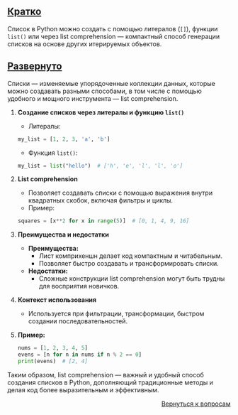 ## <u>Кратко</u>

Список в Python можно создать с помощью литералов (`[]`), функции `list()` или через list comprehension — компактный
способ генерации списков на основе других итерируемых объектов.

## <u>Развернуто</u>

Списки — изменяемые упорядоченные коллекции данных, которые можно создавать разными способами, в том числе с помощью
удобного и мощного инструмента — list comprehension.

1. **Создание списков через литералы и функцию `list()`**
    - Литералы:
    ```python
    my_list = [1, 2, 3, 'a', 'b']
    ```  
    - Функция `list()`:
    ```python
    my_list = list("hello")  # ['h', 'e', 'l', 'l', 'o']
    ```

2. **List comprehension**
    - Позволяет создавать списки с помощью выражения внутри квадратных скобок, включая фильтры и циклы.
    - Пример:
    ```python
    squares = [x**2 for x in range(5)]  # [0, 1, 4, 9, 16]
    ```

3. **Преимущества и недостатки**
    - **Преимущества:**
        - Лист комприхеншн делает код компактным и читабельным.
        - Позволяет быстро создавать и трансформировать списки.
    - **Недостатки:**
        - Сложные конструкции list comprehension могут быть трудны для восприятия новичков.

4. **Контекст использования**
    - Используется при фильтрации, трансформации, быстром создании последовательностей.

5. **Пример:**
    ```python
    nums = [1, 2, 3, 4, 5]
    evens = [n for n in nums if n % 2 == 0]
    print(evens)  # [2, 4]
    ```

Таким образом, list comprehension — важный и удобный способ создания списков в Python, дополняющий традиционные методы и
делая код более выразительным и эффективным.

<div align="right">

[Вернуться к вопросам](../Вопросы.md)

</div>
